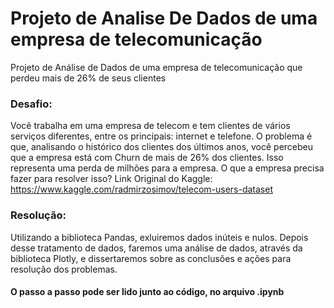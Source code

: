# Projeto de Analise De Dados de uma empresa de telecomunicação
Projeto de Análise de Dados de uma empresa de telecomunicação que perdeu mais de 26% de seus clientes


### Desafio:

Você trabalha em uma empresa de telecom e tem clientes de vários serviços diferentes, entre os principais: internet e telefone.
O problema é que, analisando o histórico dos clientes dos últimos anos, você percebeu que a empresa está com Churn de mais de 26% dos clientes.
Isso representa uma perda de milhões para a empresa.
O que a empresa precisa fazer para resolver isso?
Link Original do Kaggle: https://www.kaggle.com/radmirzosimov/telecom-users-dataset

### Resolução:

Utilizando a biblioteca Pandas, exluiremos dados inúteis e nulos. Depois desse tratamento de dados, faremos uma análise de dados, através da biblioteca Plotly, e dissertaremos sobre as conclusões e ações para resolução dos problemas.

####   O passo a passo pode ser lido junto ao código, no arquivo .ipynb
